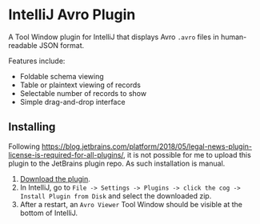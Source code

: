 # IntelliJ Avro Plugin

A Tool Window plugin for IntelliJ that displays Avro `.avro` files in human-readable JSON format.

Features include:
 - Foldable schema viewing
 - Table or plaintext viewing of records
 - Selectable number of records to show
 - Simple drag-and-drop interface

## Installing
Following https://blog.jetbrains.com/platform/2018/05/legal-news-plugin-license-is-required-for-all-plugins/, it is not
possible for me to upload this plugin to the JetBrains plugin repo. As such installation is manual. 

1. [Download the plugin](http://whatever.com).
2. In IntelliJ, go to `File -> Settings -> Plugins -> click the cog -> Install Plugin from Disk` and select the downloaded zip.
3. After a restart, an `Avro Viewer` Tool Window should be visible at the bottom of IntelliJ.